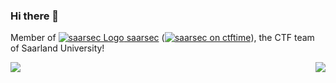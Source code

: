 ### Hi there 👋

Member of [![saarsec Logo](https://saarsec.rocks/static/icon/favicon-16x16.png) saarsec](https://saarsec.rocks/) ([![saarsec on ctftime](https://ctftime.org/favicon.png)](https://ctftime.org/team/15337)), the CTF team of Saarland University!

<a href="https://github.com/anuraghazra/github-readme-stats">
    <img align="left" src="https://github-readme-stats.vercel.app/api/top-langs/?username=jonasbb&hide=html&hide_border=true&disable_animations=true" />
    <img align="right" src="https://github-readme-stats.vercel.app/api?username=jonasbb&show_icons=true&hide_rank=true&count_private=true&hide_border=true" />
</a>
